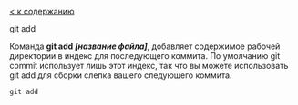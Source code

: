 [< к содержанию](./readme.md)

git add

Команда **git add *[название файла]***, добавляет содержимое рабочей директории в индекс для последующего коммита. По умолчанию git commit использует лишь этот индекс, так что вы можете использовать git add для сборки слепка вашего следующего коммита.

```bash=
git add
```